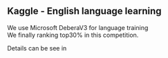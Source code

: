 ## Kaggle - English language learning
We use Microsoft DeberaV3 for language training<br>
We finally ranking top30% in this competition.<br>

Details can be see in 